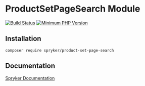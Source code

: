 # ProductSetPageSearch Module
[![Build Status](https://travis-ci.org/spryker/product-set-page-search.svg)](https://travis-ci.org/spryker/product-set-page-search)
[![Minimum PHP Version](https://img.shields.io/badge/php-%3E%3D%207.2-8892BF.svg)](https://php.net/)

## Installation

```
composer require spryker/product-set-page-search
```

## Documentation

[Spryker Documentation](https://spryker.github.io)
